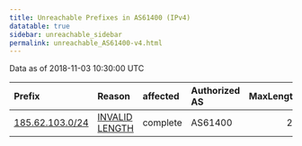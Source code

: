 ```yaml
---
title: Unreachable Prefixes in AS61400 (IPv4)
datatable: true
sidebar: unreachable_sidebar
permalink: unreachable_AS61400-v4.html
---
```


Data as of 2018-11-03 10:30:00 UTC


<div class="datatable-begin"></div>

| Prefix                                                   | Reason                                                                                                    | affected   | Authorized AS   |   MaxLength | Anchor                                         |   unreachable /24s |
|:---------------------------------------------------------|:----------------------------------------------------------------------------------------------------------|:-----------|:----------------|------------:|:-----------------------------------------------|-------------------:|
| [185.62.103.0/24](https://stat.ripe.net/185.62.103.0/24) | [INVALID LENGTH](https://rpki-validator.ripe.net/announcement-preview?asn=AS61400&prefix=185.62.103.0/24) | complete   | AS61400         |          23 | [RIPE](unreachable_RIPE_NCC_RPKI_Root-v4.html) |                  1 |

<div class="datatable-end"></div>